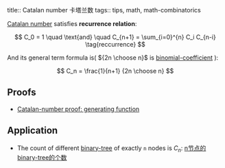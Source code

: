 title:: Catalan number 卡塔兰数
tags:: tips, math, math-combinatorics

[Catalan number](https://en.wikipedia.org/wiki/Catalan_number) satisfies **recurrence relation**:

$$
C_0 = 1
\quad
\text{and}
\quad
C_{n+1} = \sum_{i=0}^{n} C_i C_{n-i}
\tag{reccurrence}
$$

And its general term formula is( ${2n \choose n}$ is [binomial-coefficient](https://en.wikipedia.org/wiki/Binomial_coefficient) ):

$$
C_n = \frac{1}{n+1} {2n \choose n}
$$

## Proofs

- [Catalan-number proof: generating function](./catalan-number-proof-generating-function.md)


## Application

- The count of different [binary-tree](https://en.wikipedia.org/wiki/Binary_tree) of exactly `n` nodes is $C_n$:
    [n节点的binary-tree的个数](./binary-tree-count.md)

